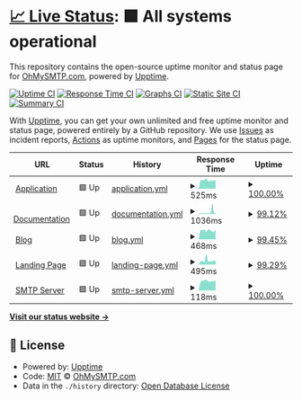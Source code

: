 # [📈 Live Status](https://ohmysmtp.github.io/status): <!--live status--> **🟩 All systems operational**

This repository contains the open-source uptime monitor and status page for [OhMySMTP.com](https://ohmysmtp.com), powered by [Upptime](https://github.com/upptime/upptime).

[![Uptime CI](https://github.com/ohmysmtp/status/workflows/Uptime%20CI/badge.svg)](https://github.com/ohmysmtp/status/actions?query=workflow%3A%22Uptime+CI%22)
[![Response Time CI](https://github.com/ohmysmtp/status/workflows/Response%20Time%20CI/badge.svg)](https://github.com/ohmysmtp/status/actions?query=workflow%3A%22Response+Time+CI%22)
[![Graphs CI](https://github.com/ohmysmtp/status/workflows/Graphs%20CI/badge.svg)](https://github.com/ohmysmtp/status/actions?query=workflow%3A%22Graphs+CI%22)
[![Static Site CI](https://github.com/ohmysmtp/status/workflows/Static%20Site%20CI/badge.svg)](https://github.com/ohmysmtp/status/actions?query=workflow%3A%22Static+Site+CI%22)
[![Summary CI](https://github.com/ohmysmtp/status/workflows/Summary%20CI/badge.svg)](https://github.com/ohmysmtp/status/actions?query=workflow%3A%22Summary+CI%22)

With [Upptime](https://upptime.js.org), you can get your own unlimited and free uptime monitor and status page, powered entirely by a GitHub repository. We use [Issues](https://github.com/ohmysmtp/status/issues) as incident reports, [Actions](https://github.com/ohmysmtp/status/actions) as uptime monitors, and [Pages](https://ohmysmtp.github.io/status) for the status page.

<!--start: status pages-->
<!-- This summary is generated by Upptime (https://github.com/upptime/upptime) -->
<!-- Do not edit this manually, your changes will be overwritten -->
<!-- prettier-ignore -->
| URL | Status | History | Response Time | Uptime |
| --- | ------ | ------- | ------------- | ------ |
| <img alt="" src="https://favicons.githubusercontent.com/app.ohmysmtp.com" height="13"> [Application](https://app.ohmysmtp.com) | 🟩 Up | [application.yml](https://github.com/ohmysmtp/status/commits/HEAD/history/application.yml) | <details><summary><img alt="Response time graph" src="./graphs/application/response-time-week.png" height="20"> 525ms</summary><br><a href="https://status.ohmysmtp.com/history/application"><img alt="Response time 535" src="https://img.shields.io/endpoint?url=https%3A%2F%2Fraw.githubusercontent.com%2Fohmysmtp%2Fstatus%2FHEAD%2Fapi%2Fapplication%2Fresponse-time.json"></a><br><a href="https://status.ohmysmtp.com/history/application"><img alt="24-hour response time 537" src="https://img.shields.io/endpoint?url=https%3A%2F%2Fraw.githubusercontent.com%2Fohmysmtp%2Fstatus%2FHEAD%2Fapi%2Fapplication%2Fresponse-time-day.json"></a><br><a href="https://status.ohmysmtp.com/history/application"><img alt="7-day response time 525" src="https://img.shields.io/endpoint?url=https%3A%2F%2Fraw.githubusercontent.com%2Fohmysmtp%2Fstatus%2FHEAD%2Fapi%2Fapplication%2Fresponse-time-week.json"></a><br><a href="https://status.ohmysmtp.com/history/application"><img alt="30-day response time 568" src="https://img.shields.io/endpoint?url=https%3A%2F%2Fraw.githubusercontent.com%2Fohmysmtp%2Fstatus%2FHEAD%2Fapi%2Fapplication%2Fresponse-time-month.json"></a><br><a href="https://status.ohmysmtp.com/history/application"><img alt="1-year response time 535" src="https://img.shields.io/endpoint?url=https%3A%2F%2Fraw.githubusercontent.com%2Fohmysmtp%2Fstatus%2FHEAD%2Fapi%2Fapplication%2Fresponse-time-year.json"></a></details> | <details><summary><a href="https://status.ohmysmtp.com/history/application">100.00%</a></summary><a href="https://status.ohmysmtp.com/history/application"><img alt="All-time uptime 100.00%" src="https://img.shields.io/endpoint?url=https%3A%2F%2Fraw.githubusercontent.com%2Fohmysmtp%2Fstatus%2FHEAD%2Fapi%2Fapplication%2Fuptime.json"></a><br><a href="https://status.ohmysmtp.com/history/application"><img alt="24-hour uptime 100.00%" src="https://img.shields.io/endpoint?url=https%3A%2F%2Fraw.githubusercontent.com%2Fohmysmtp%2Fstatus%2FHEAD%2Fapi%2Fapplication%2Fuptime-day.json"></a><br><a href="https://status.ohmysmtp.com/history/application"><img alt="7-day uptime 100.00%" src="https://img.shields.io/endpoint?url=https%3A%2F%2Fraw.githubusercontent.com%2Fohmysmtp%2Fstatus%2FHEAD%2Fapi%2Fapplication%2Fuptime-week.json"></a><br><a href="https://status.ohmysmtp.com/history/application"><img alt="30-day uptime 100.00%" src="https://img.shields.io/endpoint?url=https%3A%2F%2Fraw.githubusercontent.com%2Fohmysmtp%2Fstatus%2FHEAD%2Fapi%2Fapplication%2Fuptime-month.json"></a><br><a href="https://status.ohmysmtp.com/history/application"><img alt="1-year uptime 100.00%" src="https://img.shields.io/endpoint?url=https%3A%2F%2Fraw.githubusercontent.com%2Fohmysmtp%2Fstatus%2FHEAD%2Fapi%2Fapplication%2Fuptime-year.json"></a></details>
| <img alt="" src="https://favicons.githubusercontent.com/docs.ohmysmtp.com" height="13"> [Documentation](https://docs.ohmysmtp.com) | 🟩 Up | [documentation.yml](https://github.com/ohmysmtp/status/commits/HEAD/history/documentation.yml) | <details><summary><img alt="Response time graph" src="./graphs/documentation/response-time-week.png" height="20"> 1036ms</summary><br><a href="https://status.ohmysmtp.com/history/documentation"><img alt="Response time 330" src="https://img.shields.io/endpoint?url=https%3A%2F%2Fraw.githubusercontent.com%2Fohmysmtp%2Fstatus%2FHEAD%2Fapi%2Fdocumentation%2Fresponse-time.json"></a><br><a href="https://status.ohmysmtp.com/history/documentation"><img alt="24-hour response time 2492" src="https://img.shields.io/endpoint?url=https%3A%2F%2Fraw.githubusercontent.com%2Fohmysmtp%2Fstatus%2FHEAD%2Fapi%2Fdocumentation%2Fresponse-time-day.json"></a><br><a href="https://status.ohmysmtp.com/history/documentation"><img alt="7-day response time 1036" src="https://img.shields.io/endpoint?url=https%3A%2F%2Fraw.githubusercontent.com%2Fohmysmtp%2Fstatus%2FHEAD%2Fapi%2Fdocumentation%2Fresponse-time-week.json"></a><br><a href="https://status.ohmysmtp.com/history/documentation"><img alt="30-day response time 566" src="https://img.shields.io/endpoint?url=https%3A%2F%2Fraw.githubusercontent.com%2Fohmysmtp%2Fstatus%2FHEAD%2Fapi%2Fdocumentation%2Fresponse-time-month.json"></a><br><a href="https://status.ohmysmtp.com/history/documentation"><img alt="1-year response time 330" src="https://img.shields.io/endpoint?url=https%3A%2F%2Fraw.githubusercontent.com%2Fohmysmtp%2Fstatus%2FHEAD%2Fapi%2Fdocumentation%2Fresponse-time-year.json"></a></details> | <details><summary><a href="https://status.ohmysmtp.com/history/documentation">99.12%</a></summary><a href="https://status.ohmysmtp.com/history/documentation"><img alt="All-time uptime 99.98%" src="https://img.shields.io/endpoint?url=https%3A%2F%2Fraw.githubusercontent.com%2Fohmysmtp%2Fstatus%2FHEAD%2Fapi%2Fdocumentation%2Fuptime.json"></a><br><a href="https://status.ohmysmtp.com/history/documentation"><img alt="24-hour uptime 98.83%" src="https://img.shields.io/endpoint?url=https%3A%2F%2Fraw.githubusercontent.com%2Fohmysmtp%2Fstatus%2FHEAD%2Fapi%2Fdocumentation%2Fuptime-day.json"></a><br><a href="https://status.ohmysmtp.com/history/documentation"><img alt="7-day uptime 99.12%" src="https://img.shields.io/endpoint?url=https%3A%2F%2Fraw.githubusercontent.com%2Fohmysmtp%2Fstatus%2FHEAD%2Fapi%2Fdocumentation%2Fuptime-week.json"></a><br><a href="https://status.ohmysmtp.com/history/documentation"><img alt="30-day uptime 99.80%" src="https://img.shields.io/endpoint?url=https%3A%2F%2Fraw.githubusercontent.com%2Fohmysmtp%2Fstatus%2FHEAD%2Fapi%2Fdocumentation%2Fuptime-month.json"></a><br><a href="https://status.ohmysmtp.com/history/documentation"><img alt="1-year uptime 99.98%" src="https://img.shields.io/endpoint?url=https%3A%2F%2Fraw.githubusercontent.com%2Fohmysmtp%2Fstatus%2FHEAD%2Fapi%2Fdocumentation%2Fuptime-year.json"></a></details>
| <img alt="" src="https://favicons.githubusercontent.com/blog.ohmysmtp.com" height="13"> [Blog](https://blog.ohmysmtp.com) | 🟩 Up | [blog.yml](https://github.com/ohmysmtp/status/commits/HEAD/history/blog.yml) | <details><summary><img alt="Response time graph" src="./graphs/blog/response-time-week.png" height="20"> 468ms</summary><br><a href="https://status.ohmysmtp.com/history/blog"><img alt="Response time 312" src="https://img.shields.io/endpoint?url=https%3A%2F%2Fraw.githubusercontent.com%2Fohmysmtp%2Fstatus%2FHEAD%2Fapi%2Fblog%2Fresponse-time.json"></a><br><a href="https://status.ohmysmtp.com/history/blog"><img alt="24-hour response time 463" src="https://img.shields.io/endpoint?url=https%3A%2F%2Fraw.githubusercontent.com%2Fohmysmtp%2Fstatus%2FHEAD%2Fapi%2Fblog%2Fresponse-time-day.json"></a><br><a href="https://status.ohmysmtp.com/history/blog"><img alt="7-day response time 468" src="https://img.shields.io/endpoint?url=https%3A%2F%2Fraw.githubusercontent.com%2Fohmysmtp%2Fstatus%2FHEAD%2Fapi%2Fblog%2Fresponse-time-week.json"></a><br><a href="https://status.ohmysmtp.com/history/blog"><img alt="30-day response time 456" src="https://img.shields.io/endpoint?url=https%3A%2F%2Fraw.githubusercontent.com%2Fohmysmtp%2Fstatus%2FHEAD%2Fapi%2Fblog%2Fresponse-time-month.json"></a><br><a href="https://status.ohmysmtp.com/history/blog"><img alt="1-year response time 312" src="https://img.shields.io/endpoint?url=https%3A%2F%2Fraw.githubusercontent.com%2Fohmysmtp%2Fstatus%2FHEAD%2Fapi%2Fblog%2Fresponse-time-year.json"></a></details> | <details><summary><a href="https://status.ohmysmtp.com/history/blog">99.45%</a></summary><a href="https://status.ohmysmtp.com/history/blog"><img alt="All-time uptime 99.99%" src="https://img.shields.io/endpoint?url=https%3A%2F%2Fraw.githubusercontent.com%2Fohmysmtp%2Fstatus%2FHEAD%2Fapi%2Fblog%2Fuptime.json"></a><br><a href="https://status.ohmysmtp.com/history/blog"><img alt="24-hour uptime 98.83%" src="https://img.shields.io/endpoint?url=https%3A%2F%2Fraw.githubusercontent.com%2Fohmysmtp%2Fstatus%2FHEAD%2Fapi%2Fblog%2Fuptime-day.json"></a><br><a href="https://status.ohmysmtp.com/history/blog"><img alt="7-day uptime 99.45%" src="https://img.shields.io/endpoint?url=https%3A%2F%2Fraw.githubusercontent.com%2Fohmysmtp%2Fstatus%2FHEAD%2Fapi%2Fblog%2Fuptime-week.json"></a><br><a href="https://status.ohmysmtp.com/history/blog"><img alt="30-day uptime 99.87%" src="https://img.shields.io/endpoint?url=https%3A%2F%2Fraw.githubusercontent.com%2Fohmysmtp%2Fstatus%2FHEAD%2Fapi%2Fblog%2Fuptime-month.json"></a><br><a href="https://status.ohmysmtp.com/history/blog"><img alt="1-year uptime 99.99%" src="https://img.shields.io/endpoint?url=https%3A%2F%2Fraw.githubusercontent.com%2Fohmysmtp%2Fstatus%2FHEAD%2Fapi%2Fblog%2Fuptime-year.json"></a></details>
| <img alt="" src="https://favicons.githubusercontent.com/ohmysmtp.com" height="13"> [Landing Page](https://ohmysmtp.com) | 🟩 Up | [landing-page.yml](https://github.com/ohmysmtp/status/commits/HEAD/history/landing-page.yml) | <details><summary><img alt="Response time graph" src="./graphs/landing-page/response-time-week.png" height="20"> 495ms</summary><br><a href="https://status.ohmysmtp.com/history/landing-page"><img alt="Response time 330" src="https://img.shields.io/endpoint?url=https%3A%2F%2Fraw.githubusercontent.com%2Fohmysmtp%2Fstatus%2FHEAD%2Fapi%2Flanding-page%2Fresponse-time.json"></a><br><a href="https://status.ohmysmtp.com/history/landing-page"><img alt="24-hour response time 485" src="https://img.shields.io/endpoint?url=https%3A%2F%2Fraw.githubusercontent.com%2Fohmysmtp%2Fstatus%2FHEAD%2Fapi%2Flanding-page%2Fresponse-time-day.json"></a><br><a href="https://status.ohmysmtp.com/history/landing-page"><img alt="7-day response time 495" src="https://img.shields.io/endpoint?url=https%3A%2F%2Fraw.githubusercontent.com%2Fohmysmtp%2Fstatus%2FHEAD%2Fapi%2Flanding-page%2Fresponse-time-week.json"></a><br><a href="https://status.ohmysmtp.com/history/landing-page"><img alt="30-day response time 390" src="https://img.shields.io/endpoint?url=https%3A%2F%2Fraw.githubusercontent.com%2Fohmysmtp%2Fstatus%2FHEAD%2Fapi%2Flanding-page%2Fresponse-time-month.json"></a><br><a href="https://status.ohmysmtp.com/history/landing-page"><img alt="1-year response time 330" src="https://img.shields.io/endpoint?url=https%3A%2F%2Fraw.githubusercontent.com%2Fohmysmtp%2Fstatus%2FHEAD%2Fapi%2Flanding-page%2Fresponse-time-year.json"></a></details> | <details><summary><a href="https://status.ohmysmtp.com/history/landing-page">99.29%</a></summary><a href="https://status.ohmysmtp.com/history/landing-page"><img alt="All-time uptime 99.98%" src="https://img.shields.io/endpoint?url=https%3A%2F%2Fraw.githubusercontent.com%2Fohmysmtp%2Fstatus%2FHEAD%2Fapi%2Flanding-page%2Fuptime.json"></a><br><a href="https://status.ohmysmtp.com/history/landing-page"><img alt="24-hour uptime 100.00%" src="https://img.shields.io/endpoint?url=https%3A%2F%2Fraw.githubusercontent.com%2Fohmysmtp%2Fstatus%2FHEAD%2Fapi%2Flanding-page%2Fuptime-day.json"></a><br><a href="https://status.ohmysmtp.com/history/landing-page"><img alt="7-day uptime 99.29%" src="https://img.shields.io/endpoint?url=https%3A%2F%2Fraw.githubusercontent.com%2Fohmysmtp%2Fstatus%2FHEAD%2Fapi%2Flanding-page%2Fuptime-week.json"></a><br><a href="https://status.ohmysmtp.com/history/landing-page"><img alt="30-day uptime 99.79%" src="https://img.shields.io/endpoint?url=https%3A%2F%2Fraw.githubusercontent.com%2Fohmysmtp%2Fstatus%2FHEAD%2Fapi%2Flanding-page%2Fuptime-month.json"></a><br><a href="https://status.ohmysmtp.com/history/landing-page"><img alt="1-year uptime 99.98%" src="https://img.shields.io/endpoint?url=https%3A%2F%2Fraw.githubusercontent.com%2Fohmysmtp%2Fstatus%2FHEAD%2Fapi%2Flanding-page%2Fuptime-year.json"></a></details>
| <img alt="" src="https://favicons.githubusercontent.com/null" height="13"> [SMTP Server](smtp.ohmysmtp.com) | 🟩 Up | [smtp-server.yml](https://github.com/ohmysmtp/status/commits/HEAD/history/smtp-server.yml) | <details><summary><img alt="Response time graph" src="./graphs/smtp-server/response-time-week.png" height="20"> 118ms</summary><br><a href="https://status.ohmysmtp.com/history/smtp-server"><img alt="Response time 117" src="https://img.shields.io/endpoint?url=https%3A%2F%2Fraw.githubusercontent.com%2Fohmysmtp%2Fstatus%2FHEAD%2Fapi%2Fsmtp-server%2Fresponse-time.json"></a><br><a href="https://status.ohmysmtp.com/history/smtp-server"><img alt="24-hour response time 121" src="https://img.shields.io/endpoint?url=https%3A%2F%2Fraw.githubusercontent.com%2Fohmysmtp%2Fstatus%2FHEAD%2Fapi%2Fsmtp-server%2Fresponse-time-day.json"></a><br><a href="https://status.ohmysmtp.com/history/smtp-server"><img alt="7-day response time 118" src="https://img.shields.io/endpoint?url=https%3A%2F%2Fraw.githubusercontent.com%2Fohmysmtp%2Fstatus%2FHEAD%2Fapi%2Fsmtp-server%2Fresponse-time-week.json"></a><br><a href="https://status.ohmysmtp.com/history/smtp-server"><img alt="30-day response time 121" src="https://img.shields.io/endpoint?url=https%3A%2F%2Fraw.githubusercontent.com%2Fohmysmtp%2Fstatus%2FHEAD%2Fapi%2Fsmtp-server%2Fresponse-time-month.json"></a><br><a href="https://status.ohmysmtp.com/history/smtp-server"><img alt="1-year response time 117" src="https://img.shields.io/endpoint?url=https%3A%2F%2Fraw.githubusercontent.com%2Fohmysmtp%2Fstatus%2FHEAD%2Fapi%2Fsmtp-server%2Fresponse-time-year.json"></a></details> | <details><summary><a href="https://status.ohmysmtp.com/history/smtp-server">100.00%</a></summary><a href="https://status.ohmysmtp.com/history/smtp-server"><img alt="All-time uptime 100.00%" src="https://img.shields.io/endpoint?url=https%3A%2F%2Fraw.githubusercontent.com%2Fohmysmtp%2Fstatus%2FHEAD%2Fapi%2Fsmtp-server%2Fuptime.json"></a><br><a href="https://status.ohmysmtp.com/history/smtp-server"><img alt="24-hour uptime 100.00%" src="https://img.shields.io/endpoint?url=https%3A%2F%2Fraw.githubusercontent.com%2Fohmysmtp%2Fstatus%2FHEAD%2Fapi%2Fsmtp-server%2Fuptime-day.json"></a><br><a href="https://status.ohmysmtp.com/history/smtp-server"><img alt="7-day uptime 100.00%" src="https://img.shields.io/endpoint?url=https%3A%2F%2Fraw.githubusercontent.com%2Fohmysmtp%2Fstatus%2FHEAD%2Fapi%2Fsmtp-server%2Fuptime-week.json"></a><br><a href="https://status.ohmysmtp.com/history/smtp-server"><img alt="30-day uptime 100.00%" src="https://img.shields.io/endpoint?url=https%3A%2F%2Fraw.githubusercontent.com%2Fohmysmtp%2Fstatus%2FHEAD%2Fapi%2Fsmtp-server%2Fuptime-month.json"></a><br><a href="https://status.ohmysmtp.com/history/smtp-server"><img alt="1-year uptime 100.00%" src="https://img.shields.io/endpoint?url=https%3A%2F%2Fraw.githubusercontent.com%2Fohmysmtp%2Fstatus%2FHEAD%2Fapi%2Fsmtp-server%2Fuptime-year.json"></a></details>

<!--end: status pages-->

[**Visit our status website →**](https://ohmysmtp.github.io/status)

## 📄 License

- Powered by: [Upptime](https://github.com/upptime/upptime)
- Code: [MIT](./LICENSE) © [OhMySMTP.com](https://ohmysmtp.com)
- Data in the `./history` directory: [Open Database License](https://opendatacommons.org/licenses/odbl/1-0/)
